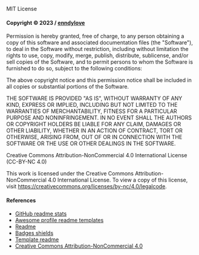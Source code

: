 MIT License

#### Copyright © 2023 / [enndylove](https://github.com/enndylove/)

Permission is hereby granted, free of charge, to any person obtaining a copy of this software and associated documentation files (the "Software"), to deal in the Software without restriction, including without limitation the rights to use, copy, modify, merge, publish, distribute, sublicense, and/or sell copies of the Software, and to permit persons to whom the Software is furnished to do so, subject to the following conditions:

The above copyright notice and this permission notice shall be included in all copies or substantial portions of the Software.

THE SOFTWARE IS PROVIDED "AS IS", WITHOUT WARRANTY OF ANY KIND, EXPRESS OR IMPLIED, INCLUDING BUT NOT LIMITED TO THE WARRANTIES OF MERCHANTABILITY, FITNESS FOR A PARTICULAR PURPOSE AND NONINFRINGEMENT. IN NO EVENT SHALL THE AUTHORS OR COPYRIGHT HOLDERS BE LIABLE FOR ANY CLAIM, DAMAGES OR OTHER LIABILITY, WHETHER IN AN ACTION OF CONTRACT, TORT OR OTHERWISE, ARISING FROM, OUT OF OR IN CONNECTION WITH THE SOFTWARE OR THE USE OR OTHER DEALINGS IN THE SOFTWARE.

Creative Commons Attribution-NonCommercial 4.0 International License (CC-BY-NC 4.0)

This work is licensed under the Creative Commons Attribution-NonCommercial 4.0 International License. To view a copy of this license, visit https://creativecommons.org/licenses/by-nc/4.0/legalcode.

#### References

- [GitHub readme stats](https://github.com/anuraghazra/github-readme-stats)
- [Awesome profile readme templates](https://github.com/kautukkundan/Awesome-Profile-README-templates)
- [Readme](https://github.com/guodongxiaren/README)
- [Badges shields](https://github.com/badges/shields)
- [Template readme](https://github.com/DiasEllen26/template-readme)
- [Creative Commons Attribution-NonCommercial 4.0](https://creativecommons.org/licenses/by-nc/4.0/legalcode)
